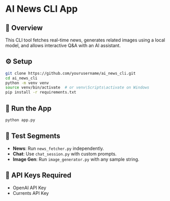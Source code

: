# AI News CLI App

## 📌 Overview
This CLI tool fetches real-time news, generates related images using a local model, and allows interactive Q&A with an AI assistant.

## ⚙️ Setup

```bash
git clone https://github.com/yourusername/ai_news_cli.git
cd ai_news_cli
python -m venv venv
source venv/bin/activate  # or venv\Scripts\activate on Windows
pip install -r requirements.txt
```

## 🚀 Run the App

```bash
python app.py
```

## 🧪 Test Segments

- **News**: Run `news_fetcher.py` independently.
- **Chat**: Use `chat_session.py` with custom prompts.
- **Image Gen**: Run `image_generator.py` with any sample string.

## 🔐 API Keys Required

- OpenAI API Key
- Currents API Key